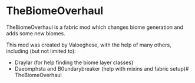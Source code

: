 # TheBiomeOverhaul

TheBiomeOverhaul is a fabric mod which changes biome generation and adds some new biomes.

This mod was created by Valoeghese, with the help of many others, including (but not limited to):
- Draylar (for help finding the biome layer classes)
- Daeomphsta and B0undarybreaker (help with mixins and fabric setup)# TheBiomeOverhaul
